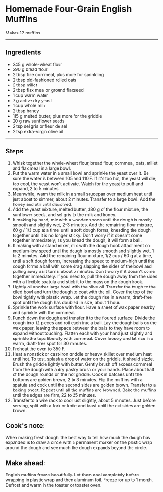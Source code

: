 # Homemade Four-Grain English Muffins

Makes 12 muffins

---

## Ingredients

* 345 g whole-wheat flour
* 290 g bread flour
* 2 tbsp fine cornmeal, plus more for sprinkling
* 2 tbsp old-fashioned rolled oats
* 2 tbsp millet
* 2 tbsp flax meal or ground flaxseed
* 1 cup warm water
* 7 g active dry yeast
* 1 cup whole milk
* 2 tbsp honey
* 115 g melted butter, plus more for the griddle
* 20 g raw sunflower seeds
* 2 tsp sel gris or fleur de sel
* 2 tsp extra-virgin olive oil

---

## Steps

1.  Whisk together the whole-wheat flour, bread flour, cornmeal, oats, millet and flax meal in a large bowl.
2.  Put the warm water in a small bowl and sprinkle the yeast over it. Be sure the water is between 105 and 110 F. If it's too hot, the yeast will die; too cool, the yeast won't activate. Watch for the yeast to puff and expand, 2 to 5 minutes
3.  Meanwhile, warm the milk in a small saucepan over medium heat until just about to simmer, about 2 minutes. Transfer to a large bowl. Add the honey and stir until dissolved.
4.  Add the yeast mixture, melted butter, 380 g of the flour mixture, the sunflower seeds, and sel gris to the milk and honey.
5.  If making by hand, mix with a wooden spoon until the dough is mostly smooth and slightly wet, 2-3 minutes. Add the remaining flour mixture, 60 g / 1/2 cup at a time, until a soft dough forms, kneading the dough together until it is no longer sticky. Don't worry if it doesn't come together immediately; as you knead the dough, it will form a ball.
6.  If making with a stand mixer, mix with the dough hook attachment on medium-low speed until the dough is mostly smooth and slightly wet, 1 to 2 minutes. Add the remaining flour mixture, 1/2 cup / 60 g at a time, until a soft dough forms, increasing the speed to medium-high until the dough forms a ball with some drag slapping the sides of the bowl and pulling away as it turns, about 5 minutes. Don't worry if it doesn't come together immediately. If you need to, pull the dough away from the sides with a flexible spatula and stick it to the mass on the dough hook.
7.  Lightly oil another large bowl with the olive oil. Transfer the tough to the oiled bowl and turn the dough to coat with the oil. Cover the top of the bowl tightly with plastic wrap. Let the dough rise in a warm, draft-free spot until the dough has doubled in size, about 1 hour.
8.  Sprinkle the work surface with flour. Have a sheet of wax paper nearby and sprinkle with the cornmeal.
9.  Punch down the dough and transfer it to the floured surface. Divide the dough into 12 pieces and roll each into a ball. Lay the dough balls on the wax paper, leaving the space between the balls to they have room to expand without touching. Flatten each with your hand just slightly and sprinkle the tops liberally with cornmeal. Cover loosely and let rise in a warm, draft-free spot for 30 minutes.
10.  Preheat the oven to 350 F.
11.  Heat a nonstick or cast-iron griddle or heavy skillet over medium heat until hot. To test, splash a drop of water on the griddle, it should sizzle. Brush the griddle lightly with butter. Gently brush off excess cornmeal from the dough with a dry pastry brush or your hands. Place about half of the dough rounds on the hot griddle. Cook in batches until the bottoms are golden brown, 2 to 3 minutes. Flip the muffins with a spatula and cook until the second sides are golden brown. Transfer to a baking sheet. Repeat until all the muffins are browned. Bake the muffins until the edges are firm, 22 to 25 minutes.
12.  Transfer to a wire rack to cool just slightly, about 5 minutes. Just before serving, split with a fork or knife and toast until the cut sides are golden brown.

## Cook's note:

When making fresh dough, the best way to tell how much the dough has expanded is to draw a circle with a permanent marker on the plastic wrap around the dough and see much the dough expands beyond the circle.

## Make ahead:

English muffins freeze beautifully. Let them cool completely before wrapping in plastic wrap and then aluminum foil. Freeze for up to 1 month. Defrost and warm in the toaster or toaster oven.